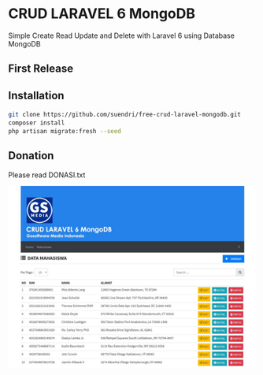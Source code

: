 # CRUD LARAVEL 6 MongoDB
Simple Create Read Update and Delete with Laravel 6 using Database MongoDB

## First Release

## Installation
```sh
git clone https://github.com/suendri/free-crud-laravel-mongodb.git
composer install
php artisan migrate:fresh --seed
```
## Donation
Please read DONASI.txt

![](screenshot2.jpg)